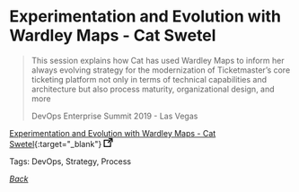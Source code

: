 # Experimentation and Evolution with Wardley Maps - Cat Swetel

> This session explains how Cat has used Wardley Maps to inform her always evolving strategy for the modernization of Ticketmaster’s core ticketing platform not only in terms of technical capabilities and architecture but also process maturity, organizational design, and more
>
> DevOps Enterprise Summit 2019 - Las Vegas

[Experimentation and Evolution with Wardley Maps - Cat Swetel](https://www.youtube.com/watch?v=gAh7rK2F9pk){:target="_blank"} ![external redirect](../../img/ext-redir.png)

Tags: DevOps, Strategy, Process

[_Back_](../)
